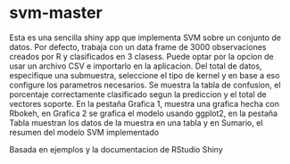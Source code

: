 # svm-master
Esta es una sencilla shiny app que implementa SVM sobre un conjunto de datos.
Por defecto, trabaja con un data frame de 3000 observaciones creados por R y clasificados en 3 clasess. 
Puede optar por la opcion de usar un archivo CSV e importarlo en la aplicacion.
Del total de datos, especifique una submuestra, seleccione el tipo de kernel y en base a eso configure los parametros necesarios. 
Se muestra la tabla de confusion, el porcentaje correctamente clasificado segun la prediccion y el total de vectores soporte. En la pestaña Grafica 1, muestra una grafica hecha con Rbokeh, en Grafica 2 se grafica el modelo usando ggplot2, en la pestaña Tabla muestran los datos de la muestra en una tabla y en Sumario, el resumen del modelo SVM implementado
                            
Basada en ejemplos y la documentacion de RStudio Shiny
